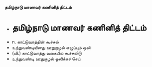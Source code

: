 **தமிழ்நாடு மாணவர் கணினித் திட்டம்**
- # தமிழ்நாடு மாணவர் கணினித் திட்டம்
- n. காட்டுவாத்தின் கூச்சல்
- உந்துவண்டியினது ஊதுகுழல் எழுப்பும் ஒலி
- (வி.) காட்டுவாத்து வகையில் கூச்சலிடு
- உந்துவண்டி ஊதுகுழல் ஒலிக்கச் செய்.

